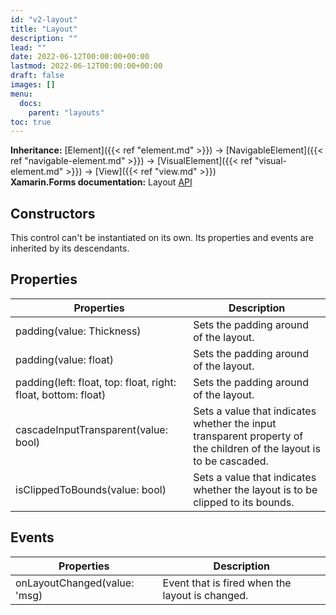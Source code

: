 ```yaml
---
id: "v2-layout"
title: "Layout"
description: ""
lead: ""
date: 2022-06-12T00:00:00+00:00
lastmod: 2022-06-12T00:00:00+00:00
draft: false
images: []
menu:
  docs:
    parent: "layouts"
toc: true
---
```


**Inheritance:** [Element]({{< ref "element.md" >}}) -> [NavigableElement]({{< ref "navigable-element.md" >}}) -> [VisualElement]({{< ref "visual-element.md" >}}) -> [View]({{< ref "view.md" >}})  
**Xamarin.Forms documentation:** Layout [API](https://docs.microsoft.com/en-us/dotnet/api/xamarin.forms.layout)

## Constructors

This control can't be instantiated on its own. Its properties and events are inherited by its descendants.

## Properties

| Properties | Description |
|--|--|
| padding(value: Thickness) | Sets the padding around of the layout. |
| padding(value: float) | Sets the padding around of the layout. |
| padding(left: float, top: float, right: float, bottom: float) | Sets the padding around of the layout. |
| cascadeInputTransparent(value: bool) | Sets a value that indicates whether the input transparent property of the children of the layout is to be cascaded. |
| isClippedToBounds(value: bool) | Sets a value that indicates whether the layout is to be clipped to its bounds. |

## Events

| Properties | Description |
|--|--|
| onLayoutChanged(value: 'msg) | Event that is fired when the layout is changed. |
